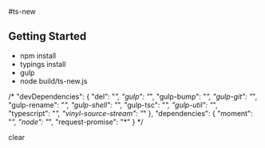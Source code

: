 #ts-new


## Getting Started

* npm install
* typings install
* gulp
* node build/ts-new.js

/*
  "devDependencies": {
    "del": "*",
    "gulp": "*",
    "gulp-bump": "*",
    "gulp-git": "*",
    "gulp-rename": "*",
    "gulp-shell": "*",
    "gulp-tsc": "*",
    "gulp-util": "*",
    "typescript": "*",
    "vinyl-source-stream": "*"
  },
  "dependencies": {
    "moment": "*",
    "node": "*",
    "request-promise": "*"
  }
  */

clear
